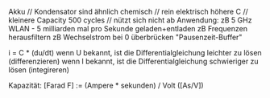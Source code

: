 Akku       // Kondensator sind ähnlich
chemisch   // rein elektrisch
höhere C   // kleinere Capacity
500 cycles // nützt sich nicht ab
              Anwendung:
              zB 5 GHz WLAN - 5 milliarden mal pro Sekunde geladen+entladen
              zB Frequenzen herausfiltern
              zB Wechselstrom bei 0 überbrücken "Pausenzeit-Buffer"

i = C * (du/dt)
wenn U bekannt, ist die Differentialgleichung leichter zu lösen (differenzieren)
wenn I bekannt, ist die Differentialgleichung schwieriger zu lösen (integireren)

Kapazität: [Farad F] := (Ampere * sekunden) / Volt ([As/V])
